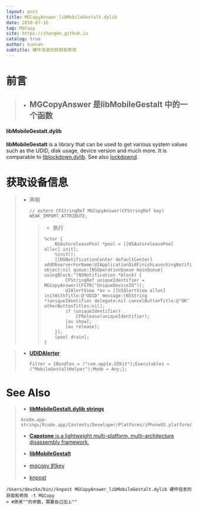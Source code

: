 ```yaml
---
layout: post
title: MGCopyAnswer_libMobileGestalt.dylib
date: 2018-07-16
tag: MGCopy
site: https://zhangkn.github.io
catalog: true
author: kunnan
subtitle: 硬件信息的获取和修改
---
```




# 前言

> * ## MGCopyAnswer 是**libMobileGestalt** 中的一个函数



#### libMobileGestalt.dylib

**libMobileGestalt** is a library that can be used to get various system values such as the UDID, disk usage, device version and much more. It is comparable to [liblockdown.dylib](http://iphonedevwiki.net/index.php/Liblockdown.dylib). See also [lockdownd](http://iphonedevwiki.net/index.php/Lockdownd). 

#  获取设备信息

> * 声明
>
>   ```
>   // extern CFStringRef MGCopyAnswer(CFStringRef key) WEAK_IMPORT_ATTRIBUTE;
>   ```
>
>   > *  执行
>   >
>   >   ```
>   >   %ctor {
>   >   	NSAutoreleasePool *pool = [[NSAutoreleasePool alloc] init];
>   >   	%init();
>   >   	[[NSNotificationCenter defaultCenter] addObserverForName:UIApplicationDidFinishLaunchingNotification object:nil queue:[NSOperationQueue mainQueue] usingBlock:^(NSNotification *block) {
>   >   		CFStringRef uniqueIdentifier = MGCopyAnswer(CFSTR("UniqueDeviceID"));
>   >   		UIAlertView *av = [[UIAlertView alloc] initWithTitle:@"UDID" message:(NSString *)uniqueIdentifier delegate:nil cancelButtonTitle:@"OK" otherButtonTitles:nil];
>   >   		if (uniqueIdentifier)
>   >   			CFRelease(uniqueIdentifier);
>   >   		[av show];
>   >   		[av release];
>   >   	}];
>   >   	[pool drain];
>   >   }
>   >   
>   >   ```
>   >
>   >   

> * [**UDIDAlerter**](https://github.com/rpetrich/UDIDAlerter/blob/6f6741add33962823d98d5637d44f275fe2a9a8e/Tweak.x)
>
>   ```
>   Filter = {Bundles = ("com.apple.UIKit");Executables = ("MobileGestaltHelper");Mode = Any;};
>   ```
>
>   

# See Also 

>* [**libMobileGestalt.dylib** **strings**](https://github.com/keith/Xcode.app-strings/blob/e8ae4a1bcd21100e5faf30abd8c218af2c6a3b84/Xcode.app/Contents/Developer/Platforms/iPhoneOS.platform/Developer/Library/CoreSimulator/Profiles/Runtimes/iOS.simruntime/Contents/Resources/RuntimeRoot/usr/lib/libMobileGestalt.dylib)
>
>  ```
>  Xcode.app-strings/Xcode.app/Contents/Developer/Platforms/iPhoneOS.platform/Developer/Library/CoreSimulator/Profiles/Runtimes/iOS.simruntime/Contents/Resources/RuntimeRoot/usr/lib/libMobileGestalt.dylib
>  ```
>
>  
>
>* [**Capstone** is a lightweight multi-platform, multi-architecture disassembly framework.](http://www.capstone-engine.org/)
>
>* [**libMobileGestalt**](http://iphonedevwiki.net/index.php/LibMobileGestalt.dylib)
>
>* [mgcopy 的key](https://github.com/zhangkn/ios_ssl_proxy/blob/master/docs/mgcopy.md)
>
>* [knpost](https://github.com/zhangkn/KNBin/blob/master/knpost) 
>
```
/Users/devzkn/bin//knpost MGCopyAnswer_libMobileGestalt.dylib 硬件信息的获取和修改 -t MGCopy
> #原来""的参数，需要自己加上""
```

